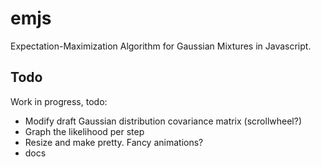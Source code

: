 # emjs

Expectation-Maximization Algorithm for Gaussian Mixtures in Javascript.

## Todo

Work in progress, todo:

* Modify draft Gaussian distribution covariance matrix (scrollwheel?)
* Graph the likelihood per step
* Resize and make pretty. Fancy animations?
* docs

